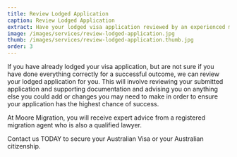 ```yaml
---
title: Review Lodged Application
caption: Review Lodged Application
extract: Have your lodged visa application reviewed by an experienced migration agent to ensure it meets all of the relevant criteria and that all of the necessary documentation has been provided.
image: /images/services/review-lodged-application.jpg
thumb: /images/services/review-lodged-application.thumb.jpg
order: 3
---
```

If you have already lodged your visa application, but are not sure if you have done everything correctly for a successful outcome, we can review your lodged application for you. This will involve reviewing your submitted application and supporting documentation and advising you on anything else you could add or changes you may need to make in order to ensure your application has the highest chance of success.

At Moore Migration, you will receive expert advice from a registered migration agent who is also a qualified lawyer. 

Contact us TODAY to secure your Australian Visa or your Australian citizenship.
